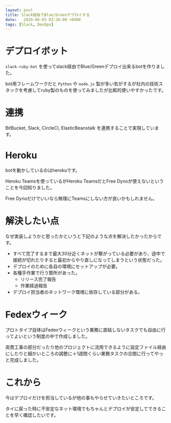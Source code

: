 ```yaml
---
layout: post
title: Slack経由でBlue/Greenデプロイする
date:   2020-06-03 03:36:00 +0900
tags: [Slack, DevOps]
---
```


# デプロイボット

`slack-ruby-bot` を使ってslack経由でBlue/Greenデプロイ出来るbotを作りました。

bot用フレームワークだと `Python` や `node.js` 製が多い気がするが社内の技術スタックを考慮してruby製のものを使ってみましたが比較的使いやすかったです。

# 連携

BitBucket, Slack, CircleCI, ElasticBeanstalk を連携することで実現しています。

# Heroku

botを動かしているのはherokuです。

Heroku Teamsを使っているがHeroku TeamsだとFree Dynoが使えないということを今回知りました。

Free Dynoだけでいいなら無理にTeamsにしない方が良いかもしれません。

# 解決したい点

なぜ実装しようかと思ったかというと下記のような点を解決したかったからです。

- すべて完了するまで最大30分近くネットが繋がっている必要があり、途中で接続が切れたりすると最初からやり直しになってしまうという状態だった。
- デプロイのために各自の環境にセットアップが必要。
- 各種手作業で行う箇所があった。
    - リリース完了報告
    - 作業経過報告
- デプロイ担当者のネットワーク環境に依存している部分がある。

# Fedexウィーク

プロトタイプ自体はFedexウィークという業務に直結しないタスクでも自由に行ってよいという制度の中で作成しました。

突貫工事の部分だったり他のプロジェクトに流用できるように設定ファイル経由にしたりと細かいところの調整に＋1週間くらい業務タスクの合間に行ってやっと完成しました。

# これから

今はデプロイだけを担当しているが他の事もやらせていきたいところです。

タイに戻った時に不安定なネット環境でもちゃんとデプロイが安定してできることを早く確認したいです。
